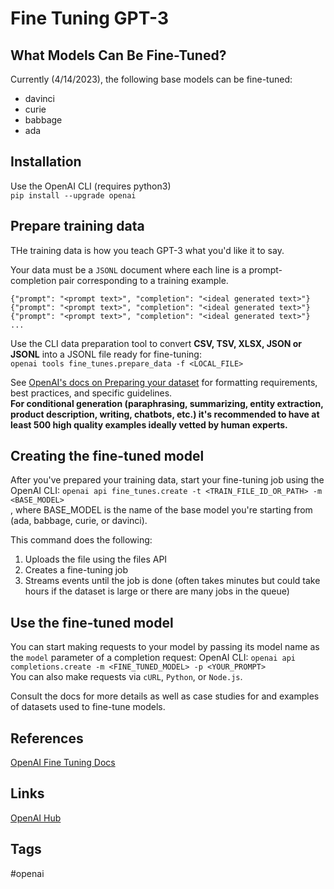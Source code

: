 # Fine Tuning GPT-3 

## What Models Can Be Fine-Tuned?
Currently (4/14/2023), the following base models can be fine-tuned:  
* davinci  
* curie  
* babbage  
* ada  

## Installation
Use the OpenAI CLI (requires python3)  
`pip install --upgrade openai`  

## Prepare training data
THe training data is how you teach GPT-3 what you'd like it to say.  

Your data must be a `JSONL` document where each line is a prompt-completion pair corresponding to a training example.  
```
{"prompt": "<prompt text>", "completion": "<ideal generated text>"}
{"prompt": "<prompt text>", "completion": "<ideal generated text>"}
{"prompt": "<prompt text>", "completion": "<ideal generated text>"}
...
```
Use the CLI data preparation tool to convert **CSV, TSV, XLSX, JSON or JSONL** into a JSONL file ready for fine-tuning:  
`openai tools fine_tunes.prepare_data -f <LOCAL_FILE>`  

See [OpenAI's docs on Preparing your dataset](https://platform.openai.com/docs/guides/fine-tuning/preparing-your-dataset) for formatting requirements, best practices, and specific guidelines.  
**For conditional generation (paraphrasing, summarizing, entity extraction, product description, writing, chatbots, etc.) it's recommended to have at least 500 high quality examples ideally vetted by human experts.**  

## Creating the fine-tuned model
After you've prepared your training data, start your fine-tuning job using the OpenAI CLI:
`openai api fine_tunes.create -t <TRAIN_FILE_ID_OR_PATH> -m <BASE_MODEL>`  
, where BASE\_MODEL is the name of the base model you're starting from (ada, babbage, curie, or davinci).  

This command does the following:  
1. Uploads the file using the files API  
2. Creates a fine-tuning job  
3. Streams events until the job is done (often takes minutes but could take hours if the dataset is large or there are many jobs in the queue)  

## Use the fine-tuned model
You can start making requests to your model by passing its model name as the `model` parameter of a completion request:
OpenAI CLI: `openai api completions.create -m <FINE_TUNED_MODEL> -p <YOUR_PROMPT>`  
You can also make requests via `cURL`, `Python`, or `Node.js`.   



Consult the docs for more details as well as case studies for and examples of datasets used to fine-tune models.  

## References
[OpenAI Fine Tuning Docs](https://platform.openai.com/docs/guides/fine-tuning)

## Links
[OpenAI Hub](../202304140429)

## Tags
#openai
